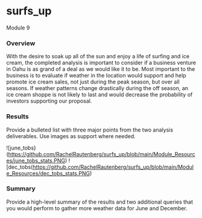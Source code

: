 # surfs_up
Module 9

### Overview
With the desire to soak up all of the sun and enjoy a life of surfing and ice cream, the completed analysis is important to consider if a business venture in Oahu is as grand of a deal as we would like it to be.  Most important to the business is to evaluate if weather in the location would support and help promote ice cream sales, not just during the peak season, but over all seasons.  If weather patterns change drastically during the off season, an ice cream shoppe is not likely to last and would decrease the probability of investors supporting our proposal.  

### Results
Provide a bulleted list with three major points from the two analysis deliverables. Use images as support where needed.

![june_tobs}(https://github.com/RachelRautenberg/surfs_up/blob/main/Module_Resources/june_tobs_stats.PNG) ![dec_tobs(https://github.com/RachelRautenberg/surfs_up/blob/main/Module_Resources/dec_tobs_stats.PNG)


### Summary
Provide a high-level summary of the results and two additional queries that you would perform to gather more weather data for June and December.
